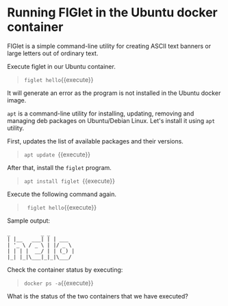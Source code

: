 # Running FIGlet in the Ubuntu docker container

FIGlet is a simple command-line utility for creating ASCII text banners or large letters out of ordinary text.

Execute figlet in our Ubuntu container.

> `figlet hello`{{execute}}

It will generate an error as the program is not installed in the Ubuntu docker image.


`apt` is a command-line utility for installing, updating, removing and managing deb packages on Ubuntu/Debian Linux. Let's install it using `apt` utility. 

First, updates the list of available packages and their versions.

> `apt update `{{execute}}

After that, install the `figlet` program.

> `apt install figlet `{{execute}}

Execute the following command again.

> ` figlet hello`{{execute}}

 Sample output:

 ```
 _          _ _       
| |__   ___| | | ___  
| '_ \ / _ \ | |/ _ \ 
| | | |  __/ | | (_) |
|_| |_|\___|_|_|\___/ 

```                  

Check the container status by executing:

> `docker ps -a`{{execute}}

What is the status of the two containers that we have executed?